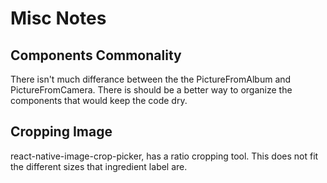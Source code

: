 # Misc Notes

## Components Commonality

There isn't much differance between the the PictureFromAlbum and PictureFromCamera. There is should be a better way to organize the components that would keep the code dry.

## Cropping Image

react-native-image-crop-picker, has a ratio cropping tool. This does not fit the different sizes that ingredient label are.
